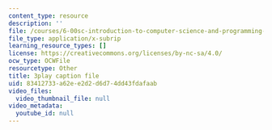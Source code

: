 ```yaml
---
content_type: resource
description: ''
file: /courses/6-00sc-introduction-to-computer-science-and-programming-spring-2011/83412733a62ee2d2d6d74dd43fdafaab_hmtXhZTfAes.srt
file_type: application/x-subrip
learning_resource_types: []
license: https://creativecommons.org/licenses/by-nc-sa/4.0/
ocw_type: OCWFile
resourcetype: Other
title: 3play caption file
uid: 83412733-a62e-e2d2-d6d7-4dd43fdafaab
video_files:
  video_thumbnail_file: null
video_metadata:
  youtube_id: null
---
```


